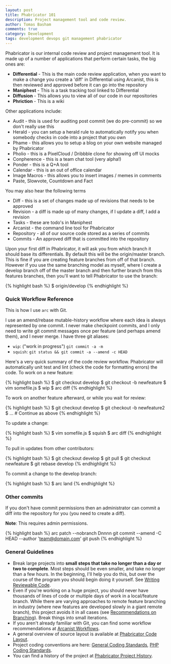 ```yaml
---
layout: post
title: Phabricator 101
description: Project management tool and code review.
author: Tomas Basham
comments: true
category: Development
tags: development devops git management phabricator
---
```

Phabricator is our internal code review and project management tool. It is made
up of a number of applications that perform certain tasks, the big ones are:

* **Differential** - This is the main code review application, when you want to
  make a change you create a 'diff' in Differential using Arcanist, this is
  then reviewed and approved before it can go into the repository
* **Maniphest** - This is a task tracking tool linked to Differential
* **Diffusion** - This allows you to view all of our code in our repositories
* **Phriction** - This is a wiki

Other applications include:

* Audit - this is used for auditing post commit (we do pre-commit) so we don't
  really use this
* Herald - you can setup a herald rule to automatically notify you when
  somebody checks in code into a project that you own
* Phame - this allows you to setup a blog on your own website managed by
  Phabricator
* Pholio - this is a PixelCloud / Dribbble clone for showing off UI mocks
* Conpherence - this is a team chat tool (very alpha!)
* Ponder - this is a Q+A tool
* Calendar - this is an out of office calendar
* Image Macros - this allows you to insert images / memes in comments
* Paste, Slowvote, Countdown and Fact

You may also hear the following terms

* Diff - this is a set of changes made up of revisions that needs to be
  approved
* Revision - a diff is made up of many changes, if I update a diff, I add a
  revision
* Tasks - these are todo's in Maniphest
* Arcanist - the command line tool for Phabricator
* Repository - all of our source code stored as a series of commits
* Commits - An approved diff that is committed into the repository

Upon your first diff in Phabricator, it will ask you from which branch it
should base its differentials. By default this will be the origin/master
branch. This is fine if you are creating feature branches from off of that
branch. However if you use the same branching model as myself, where I create a
develop branch off of the master branch and then further branch from this
features branches, then you'll want to tell Phabricator to use the branch:

{% highlight bash %}
  $ origin/develop
{% endhighlight %}

### Quick Workflow Reference

This is how I use `arc` with Git.

I use an amend/rebase mutable-history workflow where each idea is always
represented by one commit. I never make checkpoint commits, and I only need to
write git commit messages once per feature (and perhaps amend them), and I
never merge. I have three git aliases:

* `wip`: ("work in progress") `git commit -a -m`
* `squish`: `git status && git commit -a --amend -c HEAD`

Here's a very quick summary of the code review workflow. Phabricator will
automatically unit test and lint (check the code for formatting errors) the
code. To work on a new feature:

{% highlight bash %}
  $ git checkout develop
  $ git checkout -b newfeature
  $ vim somefile.js
  $ wip
  $ arc diff
{% endhighlight %}

To work on another feature afterward, or while you wait for review:

{% highlight bash %}
  $ git checkout develop
  $ git checkout -b newfeature2
  $ ... # Continue as above
{% endhighlight %}

To update a change:

{% highlight bash %}
  $ vim somefile.js
  $ squish
  $ arc diff
{% endhighlight %}

To pull in updates from other contributors:

{% highlight bash %}
  $ git checkout develop
  $ git pull
  $ git checkout newfeature
  $ git rebase develop
{% endhighlight %}

To commit a change to the develop branch:

{% highlight bash %}
  $ arc land
{% endhighlight %}

### Other commits

If you don't have commit permissions then an administrator can commit a diff
into the repository for you (you need to create a diff).

**Note**: This requires admin permissions.

{% highlight bash %}
  arc patch --nobranch Dnnnn
  git commit --amend -C HEAD --author 'team@domain.com'
  git push
{% endhighlight %}

### General Guidelines

* Break large projects into **small steps that take no longer than a day or two
  to complete**. Most steps should be even smaller, and take no longer than a
  few hours. In the beginning, I'll help you do this, but over the course of
  the program you should begin doing it yourself. See [Writing Reviewable
  Code](https://secure.phabricator.com/book/phabflavor/article/writing_reviewable_code/).
* Even if you're working on a huge project, you should never have thousands of
  lines of code or multiple days of work in a local/feature branch. While there
  are varying approaches to remote feature branching in industry (where new
  features are developed slowly in a giant remote branch), this project avoids
  it in all cases (see [Recommendations on
  Branching](https://secure.phabricator.com/book/phabflavor/article/recommendations_on_branching/)).
  Break things into small iterations.
* If you aren't already familiar with Git, you can find some workflow
  recommendations at [Arcanist
  Workflows](https://secure.phabricator.com/w/guides/arcanist_workflows/).
* A general overview of source layout is available at [Phabricator Code
  Layout](https://secure.phabricator.com/book/phabcontrib/article/phabricator_code_layout/).
* Project coding conventions are here: [General Coding
  Standards](https://secure.phabricator.com/book/phabcontrib/article/general_coding_standards/),
  [PHP Coding
  Standards](https://secure.phabricator.com/book/phabcontrib/article/php_coding_standards/).
* You can find a history of the project at [Phabricator Project
  History](https://secure.phabricator.com/book/phabflavor/article/project_history/).
